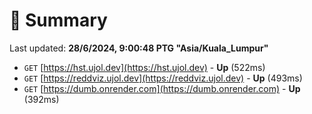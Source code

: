 # 📖 Summary
Last updated: **28/6/2024, 9:00:48 PTG "Asia/Kuala_Lumpur"**

- `GET` [https://hst.ujol.dev](https://hst.ujol.dev) - **Up** (522ms)
- `GET` [https://reddviz.ujol.dev](https://reddviz.ujol.dev) - **Up** (493ms)
- `GET` [https://dumb.onrender.com](https://dumb.onrender.com) - **Up** (392ms)
